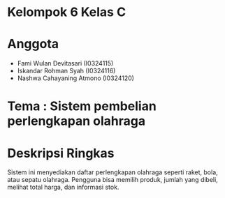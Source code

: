 # Kelompok 6 Kelas C
# Anggota 
- Fami Wulan Devitasari (I0324115)
- Iskandar Rohman Syah (I0324116)
- Nashwa Cahayaning Atmono (I0324120)

# Tema : Sistem pembelian perlengkapan olahraga

# Deskripsi Ringkas
Sistem ini menyediakan daftar perlengkapan olahraga seperti raket, bola, atau sepatu olahraga. Pengguna bisa memilih produk, jumlah yang dibeli, melihat total harga, dan informasi stok.



